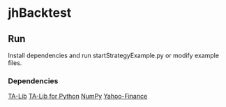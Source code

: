 # jhBacktest

## Run
Install dependencies and run startStrategyExample.py or modify example files.

### Dependencies
[TA-Lib](http://ta-lib.org/)
[TA-Lib for Python](http://mrjbq7.github.io/ta-lib/)
[NumPy](http://www.numpy.org/)
[Yahoo-Finance](https://pypi.python.org/pypi/yahoo-finance)

